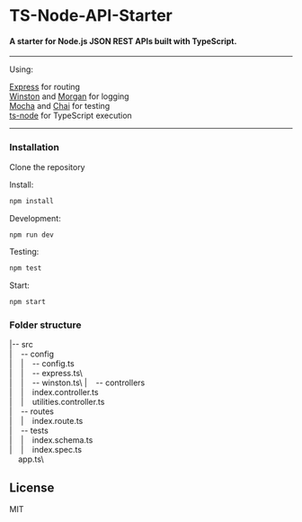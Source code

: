 # TS-Node-API-Starter

#### A starter for Node.js JSON REST APIs built with TypeScript.

---

Using:

[Express](https://expressjs.com/) for routing\
[Winston](https://github.com/winstonjs/winston) and [Morgan](https://github.com/expressjs/morgan) for logging\
[Mocha](https://mochajs.org/) and [Chai](http://www.chaijs.com/) for testing\
[ts-node](https://github.com/TypeStrong/ts-node) for TypeScript execution

---

### Installation

Clone the repository

Install:
```javascript
npm install
```

Development:
```javascript
npm run dev
```

Testing:
```javascript
npm test
```

Start:
```javascript
npm start
```

### Folder structure

|-- src\
|&nbsp;&nbsp;&nbsp;&nbsp;-- config\
|&nbsp;&nbsp;&nbsp;&nbsp;|&nbsp;&nbsp;&nbsp;&nbsp;-- config.ts\
|&nbsp;&nbsp;&nbsp;&nbsp;|&nbsp;&nbsp;&nbsp;&nbsp;-- express.ts\  
|&nbsp;&nbsp;&nbsp;&nbsp;|&nbsp;&nbsp;&nbsp;&nbsp;-- winston.ts\ 
|&nbsp;&nbsp;&nbsp;&nbsp;-- controllers\
|&nbsp;&nbsp;&nbsp;&nbsp;|&nbsp;&nbsp;&nbsp;&nbsp;index.controller.ts\
|&nbsp;&nbsp;&nbsp;&nbsp;|&nbsp;&nbsp;&nbsp;&nbsp;utilities.controller.ts\
|&nbsp;&nbsp;&nbsp;&nbsp;-- routes\
|&nbsp;&nbsp;&nbsp;&nbsp;|&nbsp;&nbsp;&nbsp;&nbsp;index.route.ts\
|&nbsp;&nbsp;&nbsp;&nbsp;-- tests\
|&nbsp;&nbsp;&nbsp;&nbsp;|&nbsp;&nbsp;&nbsp;&nbsp;index.schema.ts\
|&nbsp;&nbsp;&nbsp;&nbsp;|&nbsp;&nbsp;&nbsp;&nbsp;index.spec.ts\
&nbsp;&nbsp;&nbsp;&nbsp;app.ts\

## License

MIT